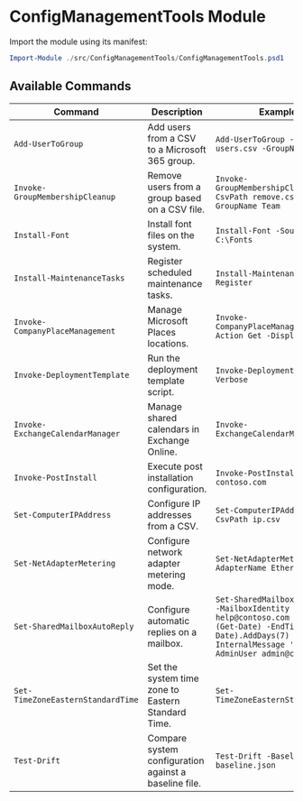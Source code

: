# ConfigManagementTools Module

Import the module using its manifest:

```powershell
Import-Module ./src/ConfigManagementTools/ConfigManagementTools.psd1
```

## Available Commands

| Command | Description | Example |
|---------|-------------|---------|
| `Add-UserToGroup` | Add users from a CSV to a Microsoft 365 group. | `Add-UserToGroup -CsvPath users.csv -GroupName Team` |
| `Invoke-GroupMembershipCleanup` | Remove users from a group based on a CSV file. | `Invoke-GroupMembershipCleanup -CsvPath remove.csv -GroupName Team` |
| `Install-Font` | Install font files on the system. | `Install-Font -Source C:\Fonts` |
| `Install-MaintenanceTasks` | Register scheduled maintenance tasks. | `Install-MaintenanceTasks -Register` |
| `Invoke-CompanyPlaceManagement` | Manage Microsoft Places locations. | `Invoke-CompanyPlaceManagement -Action Get -DisplayName HQ` |
| `Invoke-DeploymentTemplate` | Run the deployment template script. | `Invoke-DeploymentTemplate -Verbose` |
| `Invoke-ExchangeCalendarManager` | Manage shared calendars in Exchange Online. | `Invoke-ExchangeCalendarManager` |
| `Invoke-PostInstall` | Execute post installation configuration. | `Invoke-PostInstall -Domain contoso.com` |
| `Set-ComputerIPAddress` | Configure IP addresses from a CSV. | `Set-ComputerIPAddress -CsvPath ip.csv` |
| `Set-NetAdapterMetering` | Configure network adapter metering mode. | `Set-NetAdapterMetering -AdapterName Ethernet0` |
| `Set-SharedMailboxAutoReply` | Configure automatic replies on a mailbox. | `Set-SharedMailboxAutoReply -MailboxIdentity help@contoso.com -StartTime (Get-Date) -EndTime (Get-Date).AddDays(7) -InternalMessage 'OOO' -AdminUser admin@contoso.com` |
| `Set-TimeZoneEasternStandardTime` | Set the system time zone to Eastern Standard Time. | `Set-TimeZoneEasternStandardTime` |
| `Test-Drift` | Compare system configuration against a baseline file. | `Test-Drift -BaselinePath baseline.json` |
